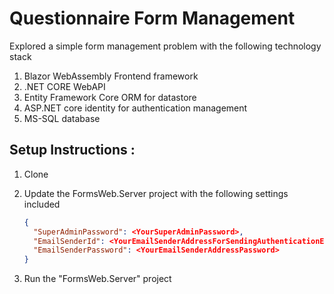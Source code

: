 # Questionnaire Form Management

Explored a simple form management problem with the following technology stack

1. Blazor WebAssembly Frontend framework
2. .NET CORE WebAPI
3. Entity Framework Core ORM for datastore
4. ASP.NET core identity for authentication management
5. MS-SQL database


## Setup Instructions :

1. Clone
2. Update the FormsWeb.Server project with the following settings included
      ```json
      {
        "SuperAdminPassword": <YourSuperAdminPassword>,
        "EmailSenderId": <YourEmailSenderAddressForSendingAuthenticationEmails>,
        "EmailSenderPassword": <YourEmailSenderAddressPassword>
      }
      ```
      
3. Run the "FormsWeb.Server" project
